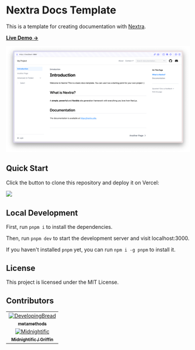 # Nextra Docs Template 

This is a template for creating documentation with [Nextra](https://nextra.site).

[**Live Demo →**](https://nextra-docs-template.vercel.app)

[![](.github/screenshot.png)](https://nextra-docs-template.vercel.app)

## Quick Start

Click the button to clone this repository and deploy it on Vercel:

[![](https://vercel.com/button)](https://vercel.com/new/clone?s=https%3A%2F%2Fgithub.com%2Fshuding%2Fnextra-docs-template&showOptionalTeamCreation=false)

## Local Development

First, run `pnpm i` to install the dependencies.

Then, run `pnpm dev` to start the development server and visit localhost:3000.

If you haven't installed `pnpm` yet, you can run `npm i -g pnpm` to install it.

## License

This project is licensed under the MIT License.

## Contributors

<table>
    <tbody>
        <tr>
             <td align="center"><a href="https://github.com/DevelopingBread"><img src="https://avatars.githubusercontent.com/u/96776358?v=4s=100" width="100px;" alt="DevelopingBread"/><br /><sub><b>metamethods</b></sub></a><br /><a href="https://github.com/DevelopingBread/Roblox-Documentation-Reimagined/commits?author=DevelopingBread" title="Content, Programming"></a></td>
        </tr>
            <td align="center"><a href="https://github.com/Midnightific"><img src="https://avatars.githubusercontent.com/u/75346607?v=4s=100" width="100px;" alt="Midnightific"/><br /><sub><b>Midnightific / Griffin</b></sub></a><br /><a href="https://github.com/DevelopingBread/Roblox-Documentation-Reimagined/commits?author=Midnightific" title="Content, Programming"></a></td>
        </tr>
    </tbody>
</table>